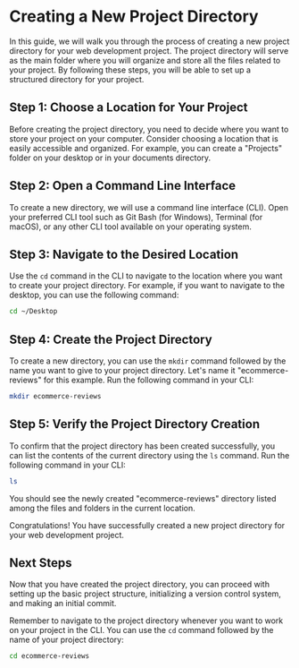 # Creating a New Project Directory

In this guide, we will walk you through the process of creating a new project directory for your web development project. The project directory will serve as the main folder where you will organize and store all the files related to your project. By following these steps, you will be able to set up a structured directory for your project.

## Step 1: Choose a Location for Your Project

Before creating the project directory, you need to decide where you want to store your project on your computer. Consider choosing a location that is easily accessible and organized. For example, you can create a "Projects" folder on your desktop or in your documents directory.

## Step 2: Open a Command Line Interface

To create a new directory, we will use a command line interface (CLI). Open your preferred CLI tool such as Git Bash (for Windows), Terminal (for macOS), or any other CLI tool available on your operating system.

## Step 3: Navigate to the Desired Location

Use the `cd` command in the CLI to navigate to the location where you want to create your project directory. For example, if you want to navigate to the desktop, you can use the following command:

```bash
cd ~/Desktop
```

## Step 4: Create the Project Directory

To create a new directory, you can use the `mkdir` command followed by the name you want to give to your project directory. Let's name it "ecommerce-reviews" for this example. Run the following command in your CLI:

```bash
mkdir ecommerce-reviews
```

## Step 5: Verify the Project Directory Creation

To confirm that the project directory has been created successfully, you can list the contents of the current directory using the `ls` command. Run the following command in your CLI:

```bash
ls
```

You should see the newly created "ecommerce-reviews" directory listed among the files and folders in the current location.

Congratulations! You have successfully created a new project directory for your web development project.

## Next Steps

Now that you have created the project directory, you can proceed with setting up the basic project structure, initializing a version control system, and making an initial commit.

Remember to navigate to the project directory whenever you want to work on your project in the CLI. You can use the `cd` command followed by the name of your project directory:

```bash
cd ecommerce-reviews
```

